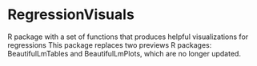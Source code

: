 # RegressionVisuals
R package with a set of functions that produces helpful visualizations for regressions
This package replaces two previews R packages: BeautifulLmTables and BeautifulLmPlots, which are no longer updated.

